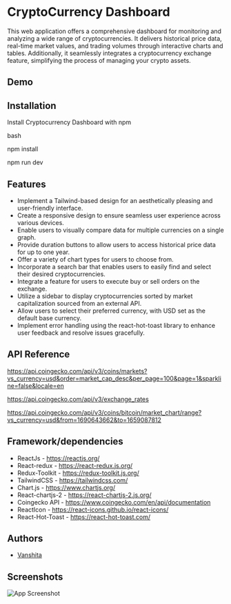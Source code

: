 # CryptoCurrency Dashboard

This web application offers a comprehensive dashboard for monitoring and analyzing a wide range of cryptocurrencies. It delivers historical price data, real-time market values, and trading volumes through interactive charts and tables. Additionally, it seamlessly integrates a cryptocurrency exchange feature, simplifying the process of managing your crypto assets.

## Demo

## Installation

Install Cryptocurrency Dashboard with npm

bash

npm install

npm run dev

## Features

- Implement a Tailwind-based design for an aesthetically pleasing and user-friendly interface.
- Create a responsive design to ensure seamless user experience across various devices.
- Enable users to visually compare data for multiple currencies on a single graph.
- Provide duration buttons to allow users to access historical price data for up to one year.
- Offer a variety of chart types for users to choose from.
- Incorporate a search bar that enables users to easily find and select their desired cryptocurrencies.
- Integrate a feature for users to execute buy or sell orders on the exchange.
- Utilize a sidebar to display cryptocurrencies sorted by market capitalization sourced from an external API.
- Allow users to select their preferred currency, with USD set as the default base currency.
- Implement error handling using the react-hot-toast library to enhance user feedback and resolve issues gracefully.

## API Reference

https://api.coingecko.com/api/v3/coins/markets?vs_currency=usd&order=market_cap_desc&per_page=100&page=1&sparkline=false&locale=en

https://api.coingecko.com/api/v3/exchange_rates

https://api.coingecko.com/api/v3/coins/bitcoin/market_chart/range?vs_currency=usd&from=1690643662&to=1659087812

## Framework/dependencies

- ReactJs - https://reactjs.org/
- React-redux - https://react-redux.js.org/
- Redux-Toolkit - https://redux-toolkit.js.org/
- TailwindCSS - https://tailwindcss.com/
- Chart.js - https://www.chartjs.org/
- React-chartjs-2 - https://react-chartjs-2.js.org/
- Coingecko API - https://www.coingecko.com/en/api/documentation
- ReactIcon - https://react-icons.github.io/react-icons/
- React-Hot-Toast - https://react-hot-toast.com/

## Authors

- [Vanshita](https://github.com/VANSHI1194)

## Screenshots

![App Screenshot](https://github.com/abharani/CryptoCurrency-Dashboard/blob/c0c280697d0cee54cb001155cd4f6950fcb8ae30/cryptoDashboard.png)
